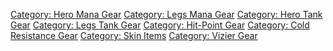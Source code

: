 [Category: Hero Mana Gear](Category:_Hero_Mana_Gear "wikilink")
[Category: Legs Mana Gear](Category:_Legs_Mana_Gear "wikilink")
[Category: Hero Tank Gear](Category:_Hero_Tank_Gear "wikilink")
[Category: Legs Tank Gear](Category:_Legs_Tank_Gear "wikilink")
[Category: Hit-Point Gear](Category:_Hit-Point_Gear "wikilink")
[Category: Cold Resistance
Gear](Category:_Cold_Resistance_Gear "wikilink") [Category: Skin
Items](Category:_Skin_Items "wikilink") [Category: Vizier
Gear](Category:_Vizier_Gear "wikilink")
